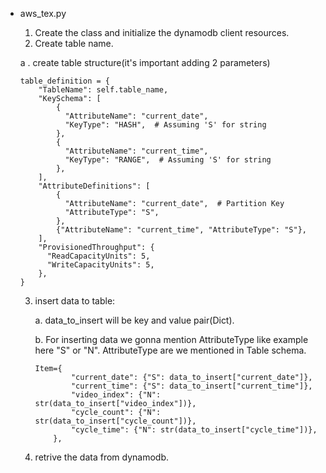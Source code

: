 - aws_tex.py

  1. Create the class and initialize the dynamodb client resources.
  2. Create table name.

  a . create table structure(it's important adding 2 parameters)

  ```
  table_definition = {
      "TableName": self.table_name,
      "KeySchema": [
          {
            "AttributeName": "current_date",
            "KeyType": "HASH",  # Assuming 'S' for string
          },
          {
            "AttributeName": "current_time",
            "KeyType": "RANGE",  # Assuming 'S' for string
          },
      ],
      "AttributeDefinitions": [
          {
            "AttributeName": "current_date",  # Partition Key
            "AttributeType": "S",
          },
          {"AttributeName": "current_time", "AttributeType": "S"},
      ],
      "ProvisionedThroughput": {
        "ReadCapacityUnits": 5,
        "WriteCapacityUnits": 5,
      },
  }
  ```

  3. insert data to table:

     a. data_to_insert will be key and value pair(Dict).

     b. For inserting data we gonna mention AttributeType like example here "S" or "N". AttributeType are we mentioned in Table schema.

     ```
     Item={
             "current_date": {"S": data_to_insert["current_date"]},
             "current_time": {"S": data_to_insert["current_time"]},
             "video_index": {"N": str(data_to_insert["video_index"])},
             "cycle_count": {"N": str(data_to_insert["cycle_count"])},
             "cycle_time": {"N": str(data_to_insert["cycle_time"])},
         },
     ```

  4. retrive the data from dynamodb.

